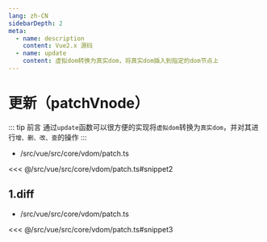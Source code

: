 ```yaml
---
lang: zh-CN
sidebarDepth: 2
meta:
  - name: description
    content: Vue2.x 源码
  - name: update
    content: 虚拟dom转换为真实dom，将真实dom插入到指定的dom节点上
---
```


# 更新（patchVnode）

::: tip 前言
通过`update`函数可以很方便的实现将`虚拟dom`转换为`真实dom`，并对其进行`增、删、改、查`的操作
:::

- /src/vue/src/core/vdom/patch.ts

<<< @/src/vue/src/core/vdom/patch.ts#snippet2

## 1.diff

- /src/vue/src/core/vdom/patch.ts

<<< @/src/vue/src/core/vdom/patch.ts#snippet3
